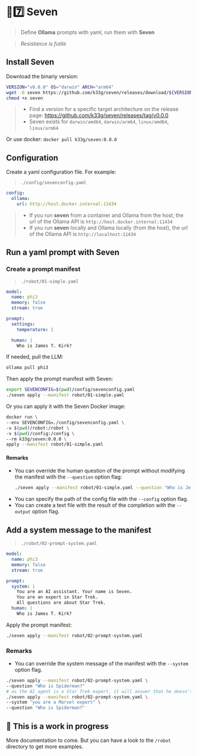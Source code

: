 # 🤖7️⃣ Seven
> Define **Ollama** prompts with yaml, run them with **Seven**

> *Resistance is futile*

## Install Seven

Download the binariy version:
```bash
VERSION="v0.0.0" OS="darwin" ARCH="arm64"
wget -O seven https://github.com/k33g/seven/releases/download/${VERSION}/seven-${OS}-${ARCH}
chmod +x seven
```
> - Find a version for a specific target architecture on the release page: https://github.com/k33g/seven/releases/tag/v0.0.0
> - Seven exists for `darwin/amd64`, `darwin/arm64`, `linux/amd64`, `linux/arm64`

Or use docker: `docker pull k33g/seven:0.0.0`

## Configuration

Create a yaml configuration file. For example:

> `./config/sevenconfig.yaml`
```yaml
config:
  ollama:
    url: http://host.docker.internal:11434
```
> - If you run **seven** from a container and Ollama from the host, the url of the Ollama API is `http://host.docker.internal:11434`
> - If you run **seven** locally and Ollama locally (from the host), the url of the Ollama API is `http://localhost:11434`


## Run a yaml prompt with Seven

### Create a prompt manifest

> `./robot/01-simple.yaml`
```yaml
model:
  name: phi3
  memory: false
  stream: true

prompt:
  settings:
    temperature: 1

  human: |
    Who is James T. Kirk?
```

If needed, pull the LLM:
```bash
ollama pull phi3
```

Then apply the prompt manifest with Seven:
```bash
export SEVENCONFIG=$(pwd)/config/sevenconfig.yaml
./seven apply --manifest robot/01-simple.yaml
```

Or you can apply it with the Seven Docker image:
```bash
docker run \
--env SEVENCONFIG=./config/sevenconfig.yaml \
-v $(pwd)/robot:/robot \
-v $(pwd)/config:/config \
--rm k33g/seven:0.0.0 \
apply --manifest robot/01-simple.yaml
```

#### Remarks

- You can override the human question of the prompt without modifying the  manifest with the `--question` option flag:
  ```bash
  ./seven apply --manifest robot/01-simple.yaml --question "Who is Jean-Luc Picard?"
  ```
- You can specify the path of the config file with the `--config` option flag.
- You can create a text file with the result of the completion with the `--output` option flag.

## Add a system message to the manifest

> `./robot/02-prompt-system.yaml`
```yaml
model:
  name: phi3
  memory: false
  stream: true

prompt:
  system: |
    You are an AI assistant. Your name is Seven. 
    You are an expert in Star Trek.
    All questions are about Star Trek.
  human: |
    Who is James T. Kirk?
```

Apply the prompt manifest:
```bash
./seven apply --manifest robot/02-prompt-system.yaml
```

### Remarks

- You can override the system message of the manifest with the `--system` option flag.

```bash
./seven apply --manifest robot/02-prompt-system.yaml \
--question "Who is Spiderman?"
# as the AI agent is a Star Trek expert, it will answer that he doesn't know Spiderman, so change the system message:
./seven apply --manifest robot/02-prompt-system.yaml \
--system "you are a Marvel expert" \
--question "Who is Spiderman?"
```

## 🚧 This is a work in progress

More documentation to come. But you can have a look to the `/robot` directory to get more examples.
